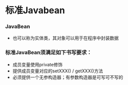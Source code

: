 # 标准Javabean

### JavaBean

* 也可以称为实体类，其对象可以用于在程序中封装数据

### 标准JavaBean须满足如下书写要求：

* 成员变量使用private修饰
* 提供成员变量对应的setXXX() / getXXX()方法
* 必须提供一个无参构造器；有参数构造器是可写可不写的
